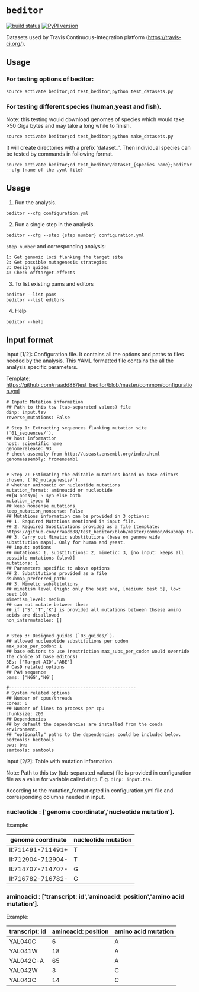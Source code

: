 # `beditor`

[![build status](
  http://img.shields.io/travis/rraadd88/beditor/master.svg?style=flat)](
 https://travis-ci.org/rraadd88/beditor) [![PyPI version](https://badge.fury.io/py/beditor.svg)](https://pypi.python.org/pypi/beditor)

Datasets used by Travis Continuous-Integration platform (https://travis-ci.org/).

## Usage
    
### For testing options of beditor:

    source activate beditor;cd test_beditor;python test_datasets.py

### For testing different species (human,yeast and fish). 
Note: this testing would download genomes of species which would take >50 Giga bytes and may take a long while to finish.  

    source activate beditor;cd test_beditor;python make_datasets.py

It will create directories with a prefix 'dataset_'. Then individual species can be tested by commands in following format.

    source activate beditor;cd test_beditor/dataset_{species name};beditor --cfg {name of the .yml file}

Usage
-----

1.  Run the analysis.

``` {.sourceCode .text}
beditor --cfg configuration.yml
```

2.  Run a single step in the analysis.

``` {.sourceCode .text}
beditor --cfg --step {step number} configuration.yml
```
`step number` and corresponding analysis:

``` {.sourceCode .text}
1: Get genomic loci flanking the target site
2: Get possible mutagenesis strategies
3: Design guides
4: Check offtarget-effects
``` 

3. To list existing pams and editors

``` {.sourceCode .text}
beditor --list pams
beditor --list editors
```

4. Help

``` {.sourceCode .text}
beditor --help
```

Input format
------------------

Input [1/2]: Configuration file. It contains all the options and paths to files needed by the analysis. 
This YAML formatted file contains the all the analysis specific parameters.

Template:
<https://github.com/rraadd88/test_beditor/blob/master/common/configuration.yml>

```
# Input: Mutation information
## Path to this tsv (tab-separated values) file
dinp: input.tsv
reverse_mutations: False

# Step 1: Extracting sequences flanking mutation site (`01_sequences/`).
## host information
host: scientific name
genomerelease: 93
# check assembly from http://useast.ensembl.org/index.html
genomeassembly: fromensembl


# Step 2: Estimating the editable mutations based on base editors chosen. (`02_mutagenesis/`).
# whether aminoacid or nucleotide mutations
mutation_format: aminoacid or nucleotide
##[N nonsyn] S syn else both
mutation_type: N
## keep nonsense mutations
keep_mutation_nonsense: False
## Mutations information can be provided in 3 options: 
## 1. Required Mutations mentioned in input file. 
## 2. Required Substitutions provided as a file (template: https://github.com/rraadd88/test_beditor/blob/master/common/dsubmap.tsv).
## 3. Carry out Mimetic substitutions (base on genome wide substitution maps). Only for human and yeast.
## input: options 
## mutations: 1, substitutions: 2, mimetic: 3, [no input: keeps all possible mutations (slow)]
mutations: 1
## Parameters specific to above options
## 2. Substitutions provided as a file
dsubmap_preferred_path: 
## 3. Mimetic substitutions
## mimetism level (high: only the best one, [medium: best 5], low: best 10)
mimetism_level: medium
## can not mutate between these 
## if ['S','T','K'] is provided all mutations between thsese amino acids are disallowed
non_intermutables: []


# Step 3: Designed guides (`03_guides/`).
## allowed nucleuotide substitutions per codon
max_subs_per_codon: 1
## base editors to use (restriction max_subs_per_codon would override the choice of base editors)
BEs: ['Target-AID','ABE']
# Cas9 related options
## PAM sequence
pams: ['NGG','NG']

#------------------------------------------------
# System related options 
## Number of cpus/threads
cores: 6
## Number of lines to process per cpu
chunksize: 200
## Dependencies 
## by default the dependencies are installed from the conda environment.
## "optionally" paths to the dependencies could be included below.
bedtools: bedtools
bwa: bwa
samtools: samtools
```

Input [2/2]: Table with mutation information.  

Note: Path to this tsv (tab-separated values) file is provided in configuration file as a value for variable called `dinp`. E.g. `dinp: input.tsv`. 

According to the mutation_format opted in configuration.yml file and corresponding columns needed in input.

### nucleotide : ['genome coordinate','nucleotide mutation'].

Example:

| genome coordinate | nucleotide mutation |
|-------------------|---------------------|
| II:711491-711491+ | T                   |
| II:712904-712904- | T                   |
| II:714707-714707- | G                   |
| II:716782-716782- | G                   |

### aminoacid  : ['transcript: id','aminoacid: position','amino acid mutation'].

Example:

| transcript: id | aminoacid: position | amino acid mutation |
|----------------|---------------------|---------------------|
| YAL040C        | 6                   | A                   |
| YAL041W        | 18                  | A                   |
| YAL042C-A      | 65                  | A                   |
| YAL042W        | 3                   | C                   |
| YAL043C        | 14                  | C                   |
